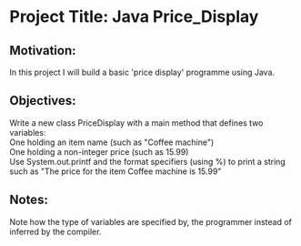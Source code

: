 # Project Title:  Java Price_Display

## Motivation: 
In this project I will build a basic 'price display' programme using Java. <br />

## Objectives:
Write a new class PriceDisplay with a main method that defines two variables:<br />
One holding an item name (such as "Coffee machine")<br />
One holding a non-integer price (such as 15.99)<br />
Use System.out.printf and the format specifiers (using %) to print a string such as "The price for the item Coffee machine is 15.99"<br />

## Notes:
Note how the type of variables are specified by, the programmer instead of inferred by the compiler.<br />